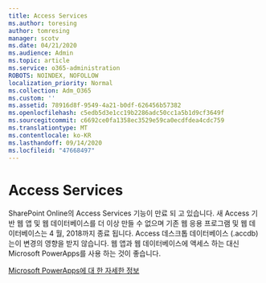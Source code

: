 ```yaml
---
title: Access Services
ms.author: toresing
author: tomresing
manager: scotv
ms.date: 04/21/2020
ms.audience: Admin
ms.topic: article
ms.service: o365-administration
ROBOTS: NOINDEX, NOFOLLOW
localization_priority: Normal
ms.collection: Adm_O365
ms.custom: ''
ms.assetid: 78916d8f-9549-4a21-b0df-626456b57382
ms.openlocfilehash: c5edb5d3e1cc19b2286adc50cc1a5b1d9cf3649f
ms.sourcegitcommit: c6692ce0fa1358ec3529e59ca0ecdfdea4cdc759
ms.translationtype: MT
ms.contentlocale: ko-KR
ms.lasthandoff: 09/14/2020
ms.locfileid: "47668497"
---
```

# <a name="access-services"></a>Access Services

SharePoint Online의 Access Services 기능이 만료 되 고 있습니다. 새 Access 기반 웹 앱 및 웹 데이터베이스를 더 이상 만들 수 없으며 기존 웹 응용 프로그램 및 웹 데이터베이스는 4 월, 2018까지 종료 됩니다. Access 데스크톱 데이터베이스 (.accdb)는이 변경의 영향을 받지 않습니다. 웹 앱과 웹 데이터베이스에 액세스 하는 대신 Microsoft PowerApps를 사용 하는 것이 좋습니다. 
  
[Microsoft PowerApps에 대 한 자세한 정보](https://powerapps.microsoft.com/)
  